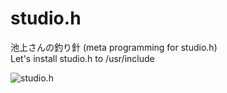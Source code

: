 studio.h
========

池上さんの釣り針 (meta programming for studio.h)  
Let's install studio.h to /usr/include  

![studio.h](https://o.twimg.com/1/proxy.jpg?t=FQQVBBgpaHR0cHM6Ly90d2l0cGljLmNvbS9zaG93L2xhcmdlL2JsdjA3eC5qcGcUAhYAEgA&s=yNKWHmQZYoT21mBs65Cdjb6uJ6Gi69rNuFqvQtk--Ao)

